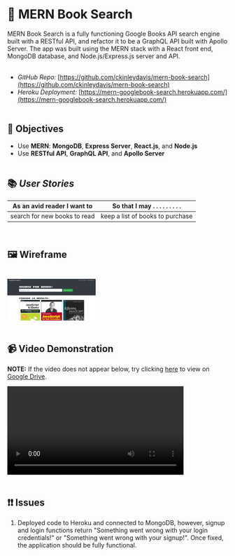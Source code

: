 # 🏬 MERN Book Search

MERN Book Search is a fully functioning Google Books API search engine built with a RESTful API, and refactor it to be a GraphQL API built with Apollo Server. The app was built using the MERN stack with a React front end, MongoDB database, and Node.js/Express.js server and API.
<br/><br/>

 * _GitHub Repo:_ [https://github.com/ckinleydavis/mern-book-search](https://github.com/ckinleydavis/mern-book-search)
 * _Heroku Deployment:_ [https://mern-googlebook-search.herokuapp.com/](https://mern-googlebook-search.herokuapp.com/)
<br/><br/>

## 🎯 Objectives

* Use **MERN**: **MongoDB**, **Express Server**, **React.js**, and **Node.js**
* Use **RESTful API**, **GraphQL API**, and **Apollo Server**
<br/><br/>

## 📚 _User Stories_
As an avid reader I want to  | So that I may . . . . . . . . . 
---------------------------- | --------------------------------
search for new books to read | keep a list of books to purchase
<br/>

## 🖼️ Wireframe
<br/>
<img src="./client/public/images/mern-google-book-search-wireframe.png" height="40%" width="40%" alt="Wireframe for MERN Google Book Search">
<br/><br/>

## 📹 Video Demonstration

**NOTE:** If the video does not appear below, try clicking [here](https://drive.google.com/file/d/1LvNemQLj20uyAa87XQCT_T9dXt9qEMgr/view) to view on [Google Drive](https://drive.google.com/file/d/1LvNemQLj20uyAa87XQCT_T9dXt9qEMgr/view).


<video controls width="80%" align="center" src="./client/public/images/mern-google-book-search.webm" type="video/webm"> 
    Sorry, your browser doesn't support embedded videos.
</video>
<br/><br/>

## ❗❗ Issues

 1. Deployed code to Heroku and connected to MongoDB, however, signup and login functions return "Something went wrong with your login credentials!" or "Something went wrong with your signup!". Once fixed, the application should be fully functional.
